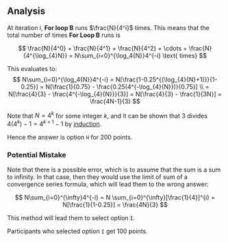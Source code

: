 ## Analysis

At iteration $i$, **For loop B** runs $\frac{N}{4^i}$ times.
This means that the total number of times **For Loop B** runs is

$$
\frac{N}{4^0} + \frac{N}{4^1} + \frac{N}{4^2} + \cdots + \frac{N}{4^{\log_{4}N}} = N\sum_{i=0}^{\log_4{N}}4^{-i} \text{ times}
$$

This evaluates to:
$$
N\sum_{i=0}^{\log_4{N}}4^{-i} 
= N[\frac{1-0.25^{(\log_{4}{N}+1)}}{1-0.25}] 
= N[\frac{1}{0.75} - \frac{0.25(4^{-\log_{4}{N}})}{0.75}] \\ 
= N[\frac{4}{3} - \frac{4^{-\log_{4}{N}}}{3}] 
= N[\frac{4}{3} - \frac{1}{3N}] = \frac{4N-1}{3}
$$

Note that $N = 4^k$ for some integer $k$, and it can be shown that 3 divides $4(4^k)-1 = 4^{k+1}-1$ by [induction](https://www.quora.com/How-can-you-prove-that-4-n-1-is-divisible-by-3-using-induction). 

Hence the answer is option `H` for 200 points.

### Potential Mistake
Note that there is a possible error, which is to assume that the sum is a sum to infinity. In that case, then they would use the limit of sum of a convergence series formula, which will lead them to the wrong answer: 

$$
N\sum_{i=0}^{\infty}4^{-i} = N \sum_{i=0}^{\infty}[\frac{1}{4}]^{i} = N[\frac{1}{1-0.25}] = \frac{4N}{3}
$$

This method will lead them to select option `I`.

Participants who selected option `I` get 100 points.
